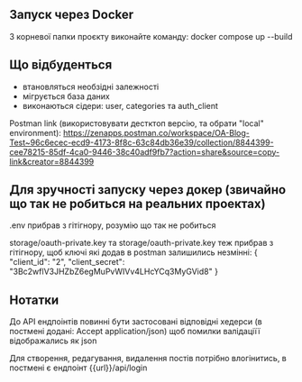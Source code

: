 ## Запуск через Docker

З корневої папки проєкту виконайте команду: docker compose up --build

## Що відбуденться

- втановляться необзідні залежності
- мігрується база даних
- виконаються сідери:  user, categories та auth_client

Postman link (використовувати дестктоп версію, та обрати "local" environment):
https://zenapps.postman.co/workspace/OA-Blog-Test~96c6ecec-ecd9-4173-8f8c-63c84db36e39/collection/8844399-cee78215-85df-4ca0-9446-38c40adf9fb7?action=share&source=copy-link&creator=8844399

## Для зручності запуску через докер (звичайно що так не робиться на реальних проектах)

.env прибрав з гітігнору, розумію що так не робиться

storage/oauth-private.key та storage/oauth-private.key теж прибрав з гітігнору, щоб ключі які додав в
postman залишились незмінні:
{
"client_id": "2",
"client_secret": "3Bc2wflV3JHZbZ6egMuPvWIVv4LHcYCq3MyGVid8"
}

## Нотатки

До API ендпоінтів повинні бути застосовані відповідні хедерси (в постмені додані: Accept application/json)
щоб помилки валідаціїї відображались як json

Для створення, редагування, видалення постів потрібно влогінитись,
в постмені є ендпоінт {{url}}/api/login
